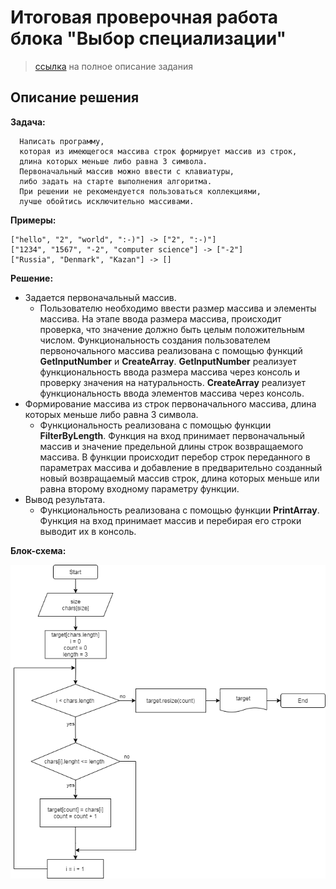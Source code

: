 # **Итоговая проверочная работа блока "Выбор специализации"**
> [ссылка]( https://gbcdn.mrgcdn.ru/uploads/asset/4283449/attachment/1251e74b703108ee483caaa98787097d.png) на полное описание задания

## Описание решения
**Задача:**

      Написать программу, 
      которая из имеющегося массива строк формирует массив из строк, 
      длина которых меньше либо равна 3 символа. 
      Первоначальный массив можно ввести с клавиатуры, 
      либо задать на старте выполнения алгоритма. 
      При решении не рекомендуется пользоваться коллекциями, 
      лучше обойтись исключительно массивами.

**Примеры:**

    ["hello", "2", "world", ":-)"] -> ["2", ":-)"]
    ["1234", "1567", "-2", "computer science"] -> ["-2"]
    ["Russia", "Denmark", "Kazan"] -> []

**Решение:**

* Задается первоначальный массив. 
    * Пользователю необходимо ввести размер массива и элементы массива. На этапе ввода размера массива, происходит проверка, что значение должно быть целым положительным числом. Функциональность создания пользователем первоночального массива реализована с помощью функций **GetInputNumber** и **CreateArray**. **GetInputNumber** реализует функциональность ввода размера массива через консоль и проверку значения на натуральность. **CreateArray** реализует функциональность ввода элементов массива через консоль.
* Формирование массива из строк первоначального массива, длина которых меньше либо равна 3 символа.
    * Функциональность реализована с помощью функции **FilterByLength**. Функция на вход принимает первоначальный массив и значение предельной длины строк возвращаемого массива. В функции происходит перебор строк переданного в параметрах массива и добавление в предварительно созданный новый возвращаемый массив строк, длина которых меньше или равна второму входному параметру функции.
* Вывод результата.
    * Функциональность реализована с помощью функции **PrintArray**. Функция на вход принимает массив и перебирая его строки выводит их в консоль.

**Блок-схема:**

![diagram](diagram.png)
